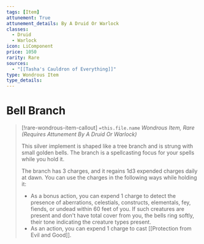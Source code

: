 ```yaml
---
tags: [Item]
attunement: True
attunement_details: By A Druid Or Warlock
classes:
  - Druid
  - Warlock
icon: LiComponent
price: 1050
rarity: Rare
sources:
  - "[[Tasha's Cauldron of Everything]]"
type: Wondrous Item
type_details: 
---
```

# Bell Branch
>[!rare-wondrous-item-callout] `=this.file.name`
>*Wondrous Item, Rare (Requires Attunement By A Druid Or Warlock)*
>
>This silver implement is shaped like a tree branch and is strung with small golden bells. The branch is a spellcasting focus for your spells while you hold it.
>
>The branch has 3 charges, and it regains 1d3 expended charges daily at dawn. You can use the charges in the following ways while holding it:
>
>* As a bonus action, you can expend 1 charge to detect the presence of aberrations, celestials, constructs, elementals, fey, fiends, or undead within 60 feet of you. If such creatures are present and don't have total cover from you, the bells ring softly, their tone indicating the creature types present.
>* As an action, you can expend 1 charge to cast [[Protection from Evil and Good]].
>
>

